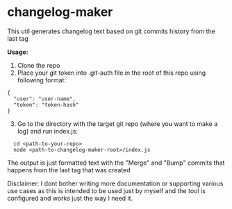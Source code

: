# changelog-maker


This util generates changelog text based on git commits history from the last tag

**Usage:**
1. Clone the repo
2. Place your git token into .git-auth file in the root of this repo using following format:
```
{
  "user": "user-name",
  "token": "token-hash"
}
```
3. Go to the directory with the target git repo (where you want to make a log) and run index.js:
```
  cd <path-to-your-repo>
  node <path-to-changelog-maker-root>/index.js
```

The output is just formatted text with the "Merge" and "Bump" commits that happens from the last tag that was created

Disclaimer: I dont bother writing more documentation or supporting various use cases as this is intended to be used just by myself and the tool is configured and works just the way I need it.
